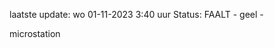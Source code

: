 laatste update: 
wo 01-11-2023  3:40   uur 
Status: FAALT - geel - 
<div class="service Y">microstation</div>